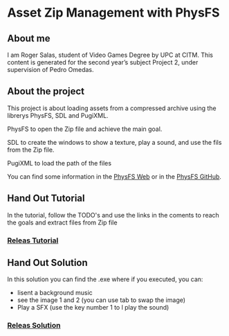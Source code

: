 # Asset Zip Management with PhysFS

## About me
I am Roger Salas, student of Video Games Degree by UPC at CITM. This content is generated for the second year’s subject Project 2, under supervision of Pedro Omedas.


## About the project
This project is about loading assets from a compressed archive using the librerys PhysFS, SDL and PugiXML.

PhysFS to open the Zip file and achieve the main goal.

SDL to create the windows to show a texture, play a sound, and use the fils from the Zip file.

PugiXML to load the path of the files


You can find some information in the [PhysFS Web](https://icculus.org/physfs/) or in the [PhysFS GitHub](https://github.com/icculus/physfs).


## Hand Out Tutorial
In the tutorial, follow the TODO's and use the links in the coments to reach the goals and extract files from Zip file

### [Releas Tutorial](https://github.com/Draquian/PhysFS_Roger_Salas/releases/tag/0.0)


## Hand Out Solution
In this solution you can find the .exe where if you executed, you can:
  - lisent a background music
  - see the image 1 and 2 (you can use tab to swap the image)
  - Play a SFX (use the key number 1 to l play the sound)

### [Releas Solution](https://github.com/Draquian/PhysFS_Roger_Salas/releases/tag/1.0)
